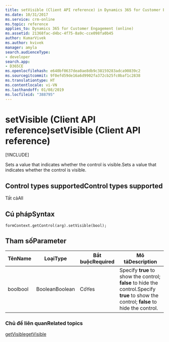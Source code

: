 ```yaml
---
title: setVisible (Client API reference) in Dynamics 365 for Customer Engagement| MicrosoftDocs
ms.date: 10/31/2017
ms.service: crm-online
ms.topic: reference
applies_to: Dynamics 365 for Customer Engagement (online)
ms.assetid: 21368fac-d4bc-4f75-8a9c-cce098fa0b45
author: KumarVivek
ms.author: kvivek
manager: amyla
search.audienceType:
- developer
search.app:
- D365CE
ms.openlocfilehash: e640bf0637dea0ae8db9c38159283adca90839c2
ms.sourcegitcommit: 9f0efd59de16a6d9902fa372cb25fc0baf1c2838
ms.translationtype: HT
ms.contentlocale: vi-VN
ms.lasthandoff: 01/08/2019
ms.locfileid: "388795"
---
```

# <a name="setvisible-client-api-reference"></a><span data-ttu-id="d1b33-102">setVisible (Client API reference)</span><span class="sxs-lookup"><span data-stu-id="d1b33-102">setVisible (Client API reference)</span></span>

[!INCLUDE[](../../../../includes/cc_applies_to_update_9_0_0.md)]

<span data-ttu-id="d1b33-103">Sets a value that indicates whether the control is visible.</span><span class="sxs-lookup"><span data-stu-id="d1b33-103">Sets a value that indicates whether the control is visible.</span></span> 

## <a name="control-types-supported"></a><span data-ttu-id="d1b33-104">Control types supported</span><span class="sxs-lookup"><span data-stu-id="d1b33-104">Control types supported</span></span>

<span data-ttu-id="d1b33-105">Tất cả</span><span class="sxs-lookup"><span data-stu-id="d1b33-105">All</span></span>

## <a name="syntax"></a><span data-ttu-id="d1b33-106">Cú pháp</span><span class="sxs-lookup"><span data-stu-id="d1b33-106">Syntax</span></span>

`formContext.getControl(arg).setVisible(bool);`

## <a name="parameter"></a><span data-ttu-id="d1b33-107">Tham số</span><span class="sxs-lookup"><span data-stu-id="d1b33-107">Parameter</span></span>

|<span data-ttu-id="d1b33-108">Tên</span><span class="sxs-lookup"><span data-stu-id="d1b33-108">Name</span></span>|<span data-ttu-id="d1b33-109">Loại</span><span class="sxs-lookup"><span data-stu-id="d1b33-109">Type</span></span>|<span data-ttu-id="d1b33-110">Bắt buộc</span><span class="sxs-lookup"><span data-stu-id="d1b33-110">Required</span></span>|<span data-ttu-id="d1b33-111">Mô tả</span><span class="sxs-lookup"><span data-stu-id="d1b33-111">Description</span></span>|
|--|--|--|--|
|<span data-ttu-id="d1b33-112">bool</span><span class="sxs-lookup"><span data-stu-id="d1b33-112">bool</span></span>|<span data-ttu-id="d1b33-113">Boolean</span><span class="sxs-lookup"><span data-stu-id="d1b33-113">Boolean</span></span>|<span data-ttu-id="d1b33-114">Có</span><span class="sxs-lookup"><span data-stu-id="d1b33-114">Yes</span></span>|<span data-ttu-id="d1b33-115">Specify **true** to show the control; **false** to hide the control.</span><span class="sxs-lookup"><span data-stu-id="d1b33-115">Specify **true** to show the control; **false** to hide the control.</span></span>|

### <a name="related-topics"></a><span data-ttu-id="d1b33-116">Chủ đề liên quan</span><span class="sxs-lookup"><span data-stu-id="d1b33-116">Related topics</span></span>

[<span data-ttu-id="d1b33-117">getVisible</span><span class="sxs-lookup"><span data-stu-id="d1b33-117">getVisible</span></span>](getVisible.md)




